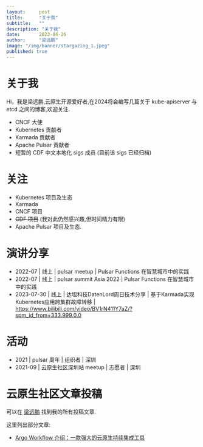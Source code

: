 ```yaml
---
layout:     post 
title:      "关于我"
subtitle:   ""
description: "关于我"
date:       2023-04-26
author:     "梁远鹏"
image: "/img/banner/stargazing_1.jpeg"
published: true
--- 
```


# 关于我

Hi，我是梁远鹏,云原生开源爱好者,在2024将会编写几篇关于 kube-apiserver 与 etcd 之间的博客,欢迎关注.

- CNCF 大使
- Kubernetes 贡献者
- Karmada 贡献者
- Apache Pulsar 贡献者
- 短暂的 CDF 中文本地化 sigs 成员 (目前该 sigs 已经归档)

# 关注

- Kubernetes 项目及生态
- Karmada
- CNCF 项目
- ~~CDF 项目~~ (我对此仍然感兴趣,但时间精力有限)
- Apache Pulsar 项目及生态.

# 演讲分享

- 2022-07 | 线上 | pulsar meetup | Pulsar Functions 在智慧城市中的实践 
- 2022-07 | 线上 | pulsar summit Asia 2022 | Pulsar Functions 在智慧城市中的实践
- 2023-07-30 | 线上 | 达坦科技DatenLord周日技术分享 | 基于Karmada实现Kubernetes应用跨集群故障转移 | https://www.bilibili.com/video/BV1rN411Y7aZ/?spm_id_from=333.999.0.0


# 活动

- 2021 | pulsar 周年 | 组织者 | 深圳
- 2021-09 | 云原生社区深圳站 meetup | 志愿者 | 深圳

# 云原生社区文章投稿

可以在 [梁远鹏](https://cloudnative.to/author/%E6%A2%81%E8%BF%9C%E9%B9%8F/) 找到我的所有投稿文章.

这里列出部分文章:

- [Argo Workflow 介绍：一款强大的云原生持续集成工具](https://cloudnative.to/blog/cloudnative-ci-argo-workflow/)
